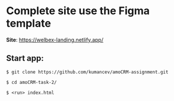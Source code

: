 # Complete site use the Figma template
__Site__: https://welbex-landing.netlify.app/

## Start app:
```ssh
$ git clone https://github.com/kumancev/amoCRM-assignment.git

$ cd amoCRM-task-2/

$ <run> index.html
```